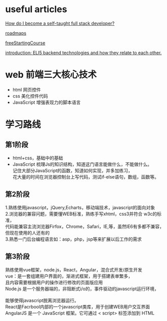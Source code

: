 # useful articles 
[How do I become a self-taught full stack developer?](https://www.quora.com/How-do-I-become-a-self-taught-full-stack-developer/answer/Ismael-Velasco-1/log)

[roadmaps](https://roadmap.sh/best-practices)

[freeStartingCourse](https://www.theodinproject.com/paths)

[introduction: ELI5 backend technologies and how they relate to each other.](https://www.reddit.com/r/learnprogramming/comments/cddd9k/comment/ettcymq/?utm_source=share&utm_medium=web2x)

# web 前端三大核心技术
* html 网页控件
* css 美化控件代码
* JavaScript 增强表现力的脚本语言
# 学习路线
## 第1阶段
* html+css，基础中的基础
* JavaScript
梳理Js的知识结构，知道这门语言能做什么，不能做什么。<br>
记住大部分JavaScript的函数，知道如何实现，并多加练习，<br>
花大量的时间在浏览器控制台上写代码，测试if-else语句，数组，函数等。<br>

## 第2阶段
1.熟练使用javascript，jQuery,Echarts，移动端技术，javascript的面向对象<br>
2.浏览器的兼容问题，需要懂WEB标准，熟练手写xhtml，css3并符合 w3c的标准，<br>
代码能兼容主流浏览器Firfox，Chrome，Safari，IE,等，虽然IE6有多都不兼容，<br>
但现在使用的人还有的<br>
3.熟悉一门后台编程语言如：asp，php，jsp等来扩展以后工作的需求

## 第3阶段
熟练使用vue框架，node.js，React，Angular，混合式开发/原生开发<br>
vue：是一套组建用户界面的，渐进式框架，用于搭建表单繁多， <br> 
且内容需要根据用户的操作进行修改的页面版应用<br>
Node.js 是一个服务器端的，非阻断式i/o的，事件驱动的javascript运行环境，<br>  
能够使得javascript脱离浏览器运行。<br>
React是Facrbool内部的一个javascript类库，用于创建WEB用户交互界面<br>
AngularJS 是一个 JavaScript 框架。它可通过 < script> 标签添加到 HTML
